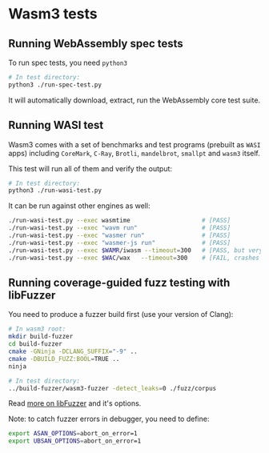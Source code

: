 # Wasm3 tests

## Running WebAssembly spec tests

To run spec tests, you need `python3`

```sh
# In test directory:
python3 ./run-spec-test.py
```

It will automatically download, extract, run the WebAssembly core test suite.

## Running WASI test

Wasm3 comes with a set of benchmarks and test programs (prebuilt as `WASI` apps) including `CoreMark`, `C-Ray`, `Brotli`, `mandelbrot`, `smallpt` and `wasm3` itself.

This test will run all of them and verify the output:

```sh
# In test directory:
python3 ./run-wasi-test.py
```

It can be run against other engines as well:

```sh
./run-wasi-test.py --exec wasmtime                    # [PASS]
./run-wasi-test.py --exec "wavm run"                  # [PASS]
./run-wasi-test.py --exec "wasmer run"                # [PASS]
./run-wasi-test.py --exec "wasmer-js run"             # [PASS]
./run-wasi-test.py --exec $WAMR/iwasm --timeout=300   # [PASS, but very slow]
./run-wasi-test.py --exec $WAC/wax   --timeout=300    # [FAIL, crashes on most tests]
```

## Running coverage-guided fuzz testing with libFuzzer

You need to produce a fuzzer build first (use your version of Clang):

```sh
# In wasm3 root:
mkdir build-fuzzer
cd build-fuzzer
cmake -GNinja -DCLANG_SUFFIX="-9" ..
cmake -DBUILD_FUZZ:BOOL=TRUE ..
ninja
```

```sh
# In test directory:
../build-fuzzer/wasm3-fuzzer -detect_leaks=0 ./fuzz/corpus
```

Read [more on libFuzzer](https://llvm.org/docs/LibFuzzer.html) and it's options.

Note: to catch fuzzer errors in debugger, you need to define:
```sh
export ASAN_OPTIONS=abort_on_error=1
export UBSAN_OPTIONS=abort_on_error=1
```

